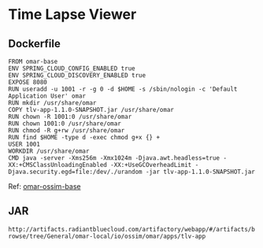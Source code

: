 # Time Lapse Viewer

## Dockerfile
```
FROM omar-base
ENV SPRING_CLOUD_CONFIG_ENABLED true
ENV SPRING_CLOUD_DISCOVERY_ENABLED true
EXPOSE 8080
RUN useradd -u 1001 -r -g 0 -d $HOME -s /sbin/nologin -c 'Default Application User' omar
RUN mkdir /usr/share/omar
COPY tlv-app-1.1.0-SNAPSHOT.jar /usr/share/omar
RUN chown -R 1001:0 /usr/share/omar
RUN chown 1001:0 /usr/share/omar
RUN chmod -R g+rw /usr/share/omar
RUN find $HOME -type d -exec chmod g+x {} +
USER 1001
WORKDIR /usr/share/omar
CMD java -server -Xms256m -Xmx1024m -Djava.awt.headless=true -XX:+CMSClassUnloadingEnabled -XX:+UseGCOverheadLimit -Djava.security.egd=file:/dev/./urandom -jar tlv-app-1.1.0-SNAPSHOT.jar
```
Ref: [omar-ossim-base](../../../omar-ossim-base/docs/install-guide/omar-ossim-base/)

## JAR
`http://artifacts.radiantbluecloud.com/artifactory/webapp/#/artifacts/browse/tree/General/omar-local/io/ossim/omar/apps/tlv-app`

